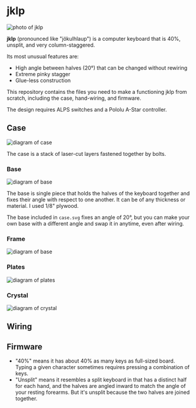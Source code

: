 # jklp

![photo of jklp](https://user-images.githubusercontent.com/238331/74573434-43155d00-4f46-11ea-8c16-44160e10b993.JPG)

**jklp** (pronounced like "jökulhlaup") is a computer keyboard that is 40%, unsplit, and very column-staggered.

Its most unusual features are:
* High angle between halves (20°) that can be changed without rewiring
* Extreme pinky stagger
* Glue-less construction

This repository contains the files you need to make a functioning jklp from scratch, including the case, hand-wiring, and firmware.

The design requires ALPS switches and a Pololu A-Star controller.

## Case

![diagram of case](https://user-images.githubusercontent.com/238331/74681252-83fcb400-5188-11ea-9273-33d56c56d01d.png)

The case is a stack of laser-cut layers fastened together by bolts.

### Base

![diagram of base](https://user-images.githubusercontent.com/238331/74681918-35501980-518a-11ea-973c-642ae579af5a.png)

The base is single piece that holds the halves of the keyboard together and fixes their angle with respect to one another. It can be of any thickness or material. I used 1/8" plywood.

The base included in `case.svg` fixes an angle of 20°, but you can make your own base with a different angle and swap it in anytime, even after wiring.

### Frame

![diagram of base](https://user-images.githubusercontent.com/238331/74682049-94159300-518a-11ea-898a-348a0ce69fe8.png)

### Plates

![diagram of plates](https://user-images.githubusercontent.com/238331/74682100-ba3b3300-518a-11ea-9568-aab6cd259947.png)

### Crystal

![diagram of crystal](https://user-images.githubusercontent.com/238331/74682170-ed7dc200-518a-11ea-9cc5-e79c02d5a6ec.png)

## Wiring

## Firmware

* "40%" means it has about 40% as many keys as full-sized board. Typing a given character sometimes requires pressing a combination of keys.
* "Unsplit" means it resembles a split keyboard in that has a distinct half for each hand, and the halves are angled inward to match the angle of your resting forearms. But it's unsplit because the two halves are joined together.
